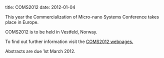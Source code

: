 title: COMS2012
date: 2012-01-04 

This year the Commercialization of Micro-nano Systems Conference takes place in Europe.
<!--break-->
COMS2012 is to be held in Vestfeld, Norway.  
  
To find out further information visit the [COMS2012 webpages.](http://www.coms2012.com/index.php?mod=pages&id=1)  
  
Abstracts are due 1st March 2012.